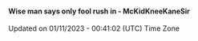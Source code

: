 #### Wise man says only fool rush in - McKidKneeKaneSir
Updated on 01/11/2023 - 00:41:02 (UTC) Time Zone
